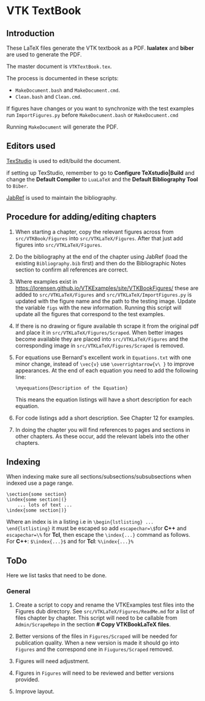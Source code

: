 # VTK TextBook

## Introduction

These LaTeX files generate the VTK textbook as a PDF. **lualatex** and **biber** are used to generate the PDF.

The master document is  `VTKTextBook.tex`.

The process is documented in these scripts:

- `MakeDocument.bash` and `MakeDocument.cmd`.
- `Clean.bash` and `Clean.cmd`.

If figures have changes or you want to synchronize with the test examples run `ImportFigures.py` before `MakeDocument.bash` or `MakeDocument.cmd`

Running `MakeDocument` will generate the PDF.

## Editors used

[TexStudio](https://www.texstudio.org/) is used to edit/build the document.

if setting up TexStudio, remember to go to  **Configure TeXstudio|Build** and change the **Default Compiler** to `LuaLaTeX` and the **Default Bibliography Tool** to `Biber`.

[JabRef](http://www.jabref.org/) is used to maintain the bibliography.

## Procedure for adding/editing chapters

1. When starting a chapter, copy the relevant figures across from `src/VTKBook/Figures` into `src/VTKLaTeX/Figures`. After that just add figures into `src/VTKLaTeX/Figures`.

2. Do the bibliography at the end of the chapter using JabRef (load the existing `Bibliography.bib` first) and then do the Bibliographic Notes section to confirm all references are correct.

3. Where examples exist in https://lorensen.github.io/VTKExamples/site/VTKBookFigures/ these are added to  `src/VTKLaTeX/Figures` and  `src/VTKLaTeX/ImportFigures.py` is updated with the figure name and the path to the testing image. Update the variable
 `figs` with the new information. Running this script will update all the figures that correspond to the test examples.

4. If there is no drawing or figure available th scrape it from the original pdf and place it in  `src/VTKLaTeX/Figures/Scraped`. When better images become available they are placed into  `src/VTKLaTeX/Figures` and the corresponding image in  `src/VTKLaTeX/Figures/Scraped` is removed.

5. For equations use Bernard's excellent work in `Equations.txt` with one minor change, instead of `\vec{v}` use `\overrightarrow{v\ }` to improve appearances. At the end of each equation you need to add the following line:

    ```
    \myequations{Description of the Equation}
    ```
    This means the equation listings will have a short description for each equation.

6. For code listings add a short description. See Chapter 12 for examples.

7. In doing the chapter you will find references to pages and sections in other chapters. As these occur, add the relevant labels into the other chapters. 

## Indexing
When indexing make sure all sections/subsections/subsubsections when indexed use a page range.

```
\section{some section}
\index{some section|(}
    ... lots of text ...
\index{some section|)}
```

Where an index is in a listing i.e in `\begin{lstlisting} ... \end{lstlisting}` it must be escaped so add `escapechar=\$`for **C++** and `escapechar=\%` for **Tcl**, then escape the `\index{...}` command as follows. For **C++**: `$\index{...}$` and for **Tcl**:  `%\index{...}%`


## ToDo

Here we list tasks that need to be done.

### General

 1. Create a script to copy and rename the VTKExamples test files into the Figures dub directory. See `src/VTKLaTeX/Figures/ReadMe.md` for a list of files chapter by chapter. This script will need to be callable from `Admin/ScrapeRepo` in the section **# Copy VTKBookLaTeX files**.

 2. Better versions of the files in `Figures/Scraped` will be needed for publication quality. When a new version is made it should go into `Figures` and the correspond one in `Fiugures/Scraped` removed.

 3. Figures will need adjustment.

 4. Figures in `Figures` will need to be reviewed and better versions provided.

 5. Improve layout.
